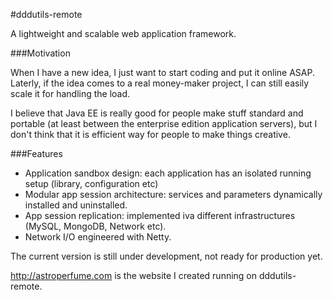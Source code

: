 #dddutils-remote

A lightweight and scalable web application framework.

###Motivation

When I have a new idea, I just want to start coding and put it online ASAP. Laterly, if the idea comes to a real money-maker project, I can still easily scale it for handling the load.

I believe that Java EE is really good for people make stuff standard and portable (at least between the enterprise edition application servers), but I don't think that it is efficient way for people to make things creative.

###Features

- Application sandbox design: each application has an isolated running setup (library, configuration etc)
- Modular app session architecture: services and parameters dynamically installed and uninstalled.
- App session replication: implemented iva different infrastructures (MySQL, MongoDB, Network etc).
- Network I/O engineered with Netty.


The current version is still under development, not ready for production yet.

http://astroperfume.com is the website I created running on dddutils-remote.